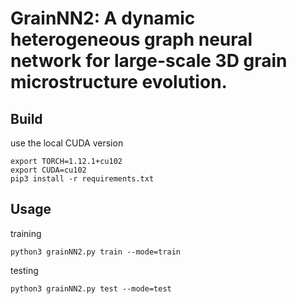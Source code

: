# GrainNN2: A dynamic heterogeneous graph neural network for large-scale 3D grain microstructure evolution.

## Build
use the local CUDA version
```
export TORCH=1.12.1+cu102
export CUDA=cu102
pip3 install -r requirements.txt
```

## Usage
training
```
python3 grainNN2.py train --mode=train
```

testing

```
python3 grainNN2.py test --mode=test
```

